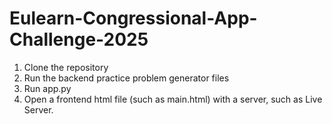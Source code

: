 # Eulearn-Congressional-App-Challenge-2025


1. Clone the repository
2. Run the backend practice problem generator files
3. Run app.py
4. Open a frontend html file (such as main.html) with a server, such as Live Server.
